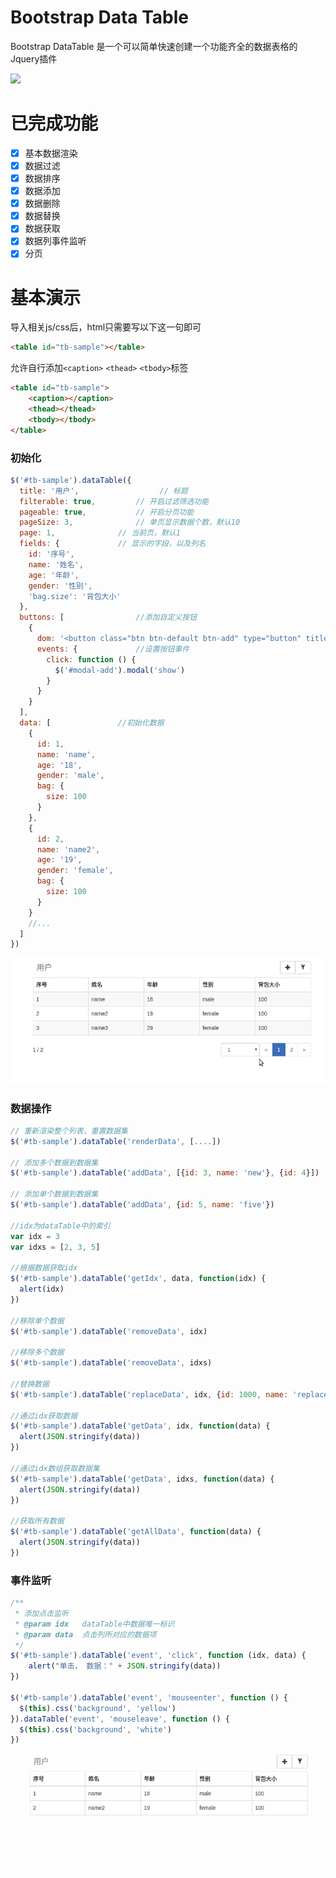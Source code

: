 # Bootstrap Data Table

Bootstrap DataTable 是一个可以简单快速创建一个功能齐全的数据表格的Jquery插件

[![](https://img.shields.io/github/license/yws179/bootstrap-data-table.svg)](https://github.com/yws179/bootstrap-data-table/blob/master/LICENSE)

# 已完成功能
- [x] 基本数据渲染
- [x] 数据过滤
- [x] 数据排序
- [x] 数据添加
- [x] 数据删除
- [x] 数据替换
- [x] 数据获取
- [x] 数据列事件监听
- [x] 分页

# 基本演示

导入相关js/css后，html只需要写以下这一句即可

```html
<table id="tb-sample"></table>
```

允许自行添加`<caption>` `<thead>` `<tbody>`标签

```html
<table id="tb-sample">
    <caption></caption>
    <thead></thead>
    <tbody></tbody>
</table>
```

### 初始化

```javascript
$('#tb-sample').dataTable({
  title: '用户',			    	// 标题
  filterable: true,			// 开启过滤筛选功能
  pageable: true,			// 开启分页功能
  pageSize: 3,				// 单页显示数据个数，默认10
  page: 1,				// 当前页，默认1
  fields: {				// 显示的字段，以及列名
    id: '序号',
    name: '姓名',
    age: '年龄',
    gender: '性别',
    'bag.size': '背包大小'
  },
  buttons: [				//添加自定义按钮
    {
      dom: '<button class="btn btn-default btn-add" type="button" title="新增"><span class="glyphicon glyphicon-plus"></span></button>',
      events: {				//设置按钮事件
        click: function () {
          $('#modal-add').modal('show')
        }
      }
    }
  ],
  data: [				//初始化数据
    {
      id: 1,
      name: 'name',
      age: '18',
      gender: 'male',
      bag: {
        size: 100
      }
    },
    {
      id: 2,
      name: 'name2',
      age: '19',
      gender: 'female',
      bag: {
        size: 100
      }
    }
    //...
  ]
})
```

![](./screenshot/table.gif)

### 数据操作

```javascript
// 重新渲染整个列表，重置数据集
$('#tb-sample').dataTable('renderData', [....])

// 添加多个数据到数据集
$('#tb-sample').dataTable('addData', [{id: 3, name: 'new'}, {id: 4}])

// 添加单个数据到数据集
$('#tb-sample').dataTable('addData', {id: 5, name: 'five'})

//idx为dataTable中的索引
var idx = 3
var idxs = [2, 3, 5]

//根据数据获取idx
$('#tb-sample').dataTable('getIdx', data, function(idx) {
  alert(idx)
})

//移除单个数据
$('#tb-sample').dataTable('removeData', idx)

//移除多个数据
$('#tb-sample').dataTable('removeData', idxs)

//替换数据
$('#tb-sample').dataTable('replaceData', idx, {id: 1000, name: 'replaceData'})

//通过idx获取数据
$('#tb-sample').dataTable('getData', idx, function(data) {
  alert(JSON.stringify(data))
})

//通过idx数组获取数据集
$('#tb-sample').dataTable('getData', idxs, function(data) {
  alert(JSON.stringify(data))
})

//获取所有数据
$('#tb-sample').dataTable('getAllData', function(data) {
  alert(JSON.stringify(data))
})

```

### 事件监听

```javascript
/**
 * 添加点击监听
 * @param idx   dataTable中数据唯一标识
 * @param data  点击列所对应的数据项
 */
$('#tb-sample').dataTable('event', 'click', function (idx, data) {
    alert("单击， 数据：" + JSON.stringify(data))
})

$('#tb-sample').dataTable('event', 'mouseenter', function () {
  $(this).css('background', 'yellow')
}).dataTable('event', 'mouseleave', function () {
  $(this).css('background', 'white')
})
```

![](./screenshot/event.gif)